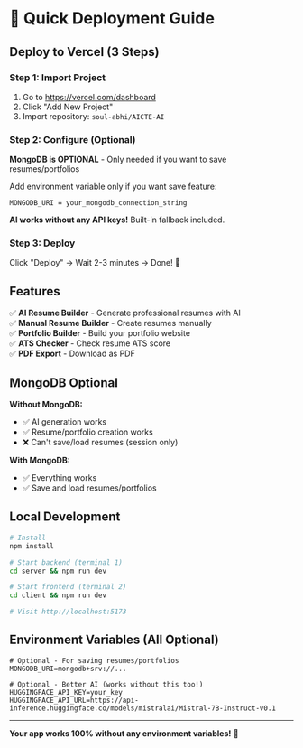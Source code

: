 # 🚀 Quick Deployment Guide

## Deploy to Vercel (3 Steps)

### Step 1: Import Project
1. Go to https://vercel.com/dashboard
2. Click "Add New Project"
3. Import repository: `soul-abhi/AICTE-AI`

### Step 2: Configure (Optional)
**MongoDB is OPTIONAL** - Only needed if you want to save resumes/portfolios

Add environment variable only if you want save feature:
```
MONGODB_URI = your_mongodb_connection_string
```

**AI works without any API keys!** Built-in fallback included.

### Step 3: Deploy
Click "Deploy" → Wait 2-3 minutes → Done! 🎉

## Features

✅ **AI Resume Builder** - Generate professional resumes with AI  
✅ **Manual Resume Builder** - Create resumes manually  
✅ **Portfolio Builder** - Build your portfolio website  
✅ **ATS Checker** - Check resume ATS score  
✅ **PDF Export** - Download as PDF  

## MongoDB Optional

**Without MongoDB:**
- ✅ AI generation works
- ✅ Resume/portfolio creation works
- ❌ Can't save/load resumes (session only)

**With MongoDB:**
- ✅ Everything works
- ✅ Save and load resumes/portfolios

## Local Development

```bash
# Install
npm install

# Start backend (terminal 1)
cd server && npm run dev

# Start frontend (terminal 2)
cd client && npm run dev

# Visit http://localhost:5173
```

## Environment Variables (All Optional)

```env
# Optional - For saving resumes/portfolios
MONGODB_URI=mongodb+srv://...

# Optional - Better AI (works without this too!)
HUGGINGFACE_API_KEY=your_key
HUGGINGFACE_API_URL=https://api-inference.huggingface.co/models/mistralai/Mistral-7B-Instruct-v0.1
```

---

**Your app works 100% without any environment variables!** 🎉
